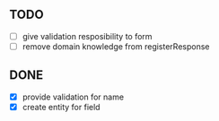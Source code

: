 ## TODO

- [ ] give validation resposibility to form 
- [ ] remove domain knowledge from registerResponse

## DONE
- [x] provide validation for name
- [x] create entity for field
